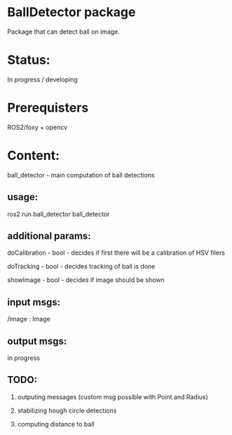 # BallDetector package
Package that can detect ball on image.

# Status:
In progress / developing

# Prerequisters
ROS2/foxy + opencv

# Content:
ball_detector - main computation of ball detections

## usage:

ros2 run ball_detector ball_detector

## additional params:

doCalibration       - bool - decides if first there will be a calibration of HSV filers

doTracking          - bool - decides tracking of ball is done

showImage           - bool - decides if image should be shown

## input msgs:

/image : Image

## output msgs:

in progress

## TODO:

1) outputing messages (custom msg possible with Point and Radius)

2) stabilizing hough circle detections

3) computing distance to ball


